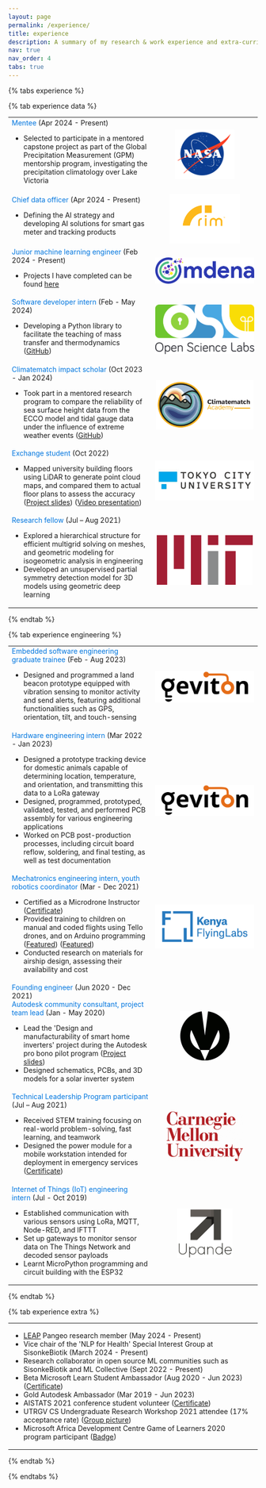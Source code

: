 ```yaml
---
layout: page
permalink: /experience/
title: experience
description: A summary of my research & work experience and extra-curricular involvements.
nav: true
nav_order: 4
tabs: true
---
```


<style>
/* .styled-company {
    color: #0076df;
} */

/* Define a class for the styled span */
.styled-role {
    color: #0076df;
}

/* Define a class for the styled image */
.styled-img {
    float: center;
    object-fit: contain;
    max-width: 200px;
    height: auto;
    max-height: 100px;
}

/* For mobile phone view */
  @media screen and (max-width: 768px) { 
    .styled-img {
      width: 60px;
      height: auto;
    }
  }
</style>

{% tabs experience %}

{% tab experience data %}
<table>

<!-- <tr>
<td><h3>research experience</h3></td>
</tr> -->

<tr>
<td><span class="styled-role">Mentee</span> (Apr 2024 - Present)
<ul>
  <li>Selected to participate in a mentored capstone project as part of the Global Precipitation Measurement (GPM) mentorship program, investigating the precipitation climatology over Lake Victoria  
  </li>
</ul></td>
<td style="text-align: center"><img class="styled-img" src="/assets/img/experience_preview/NASA.png" /></td>
</tr>

<tr>
<td><span class="styled-role">Chief data officer</span> (Apr 2024 - Present)
<ul><li>Defining the AI strategy and developing AI solutions for smart gas meter and tracking products</li></ul>
</td>
<td style="text-align: center"><img class="styled-img" src="/assets/img/experience_preview/Rim.png" /></td>
</tr>

<tr>
<td><span class="styled-role">Junior machine learning engineer</span> (Feb 2024 - Present)
<ul>
  <li>Projects I have completed can be found <a href="https://collaborator.omdena.com/collaborator-profile/70696/">here</a></li>      
</ul>
</td>
<td style="text-align: center"><img class="styled-img" src="/assets/img/experience_preview/Omdena.png" /></td>
</tr>

<tr>
<td><span class="styled-role">Software developer intern</span> (Feb - May 2024)
<ul>
  <li>Developing a Python library to facilitate the teaching of mass transfer and thermodynamics 
  (<a href="https://github.com/osl-pocs/fqlearn">GitHub</a>)</li>
</ul></td>
<td style="text-align: center"><img class="styled-img" src="/assets/img/experience_preview/OSL.png" /></td>
</tr>

<tr>
<td><span class="styled-role">Climatematch impact scholar</span> (Oct 2023 - Jan 2024)
<ul>
  <li>Took part in a mentored research program to compare the reliability of sea surface height data from the ECCO model and tidal gauge data under the influence of extreme weather events
  (<a href="https://github.com/FranckPrts/CMA_2023_Project">GitHub</a>)</li>
</ul></td>
<td style="text-align: center"><img class="styled-img" src="/assets/img/experience_preview/CMA.png" /></td>
</tr>

<tr>
<td><span class="styled-role">Exchange student</span> (Oct 2022)
<ul>
  <li>Mapped university building floors using LiDAR to generate point cloud maps, and compared them to actual floor plans to assess the accuracy
  (<a href="https://docs.google.com/presentation/u/0/d/16vXem3u9ALhnsKBx8YZVZleu-DBJgQBa4F-c1GQZbn0/edit">Project slides</a>) 
  (<a href="https://youtu.be/CqNXNicfxcQ">Video presentation</a>)</li>
</ul></td>
<td style="text-align: center"><img class="styled-img" src="/assets/img/experience_preview/TCU.jpg" /></td>
</tr>

<tr>
<td><span class="styled-role">Research fellow</span> (Jul – Aug 2021)
<ul>
  <li>Explored a hierarchical structure for efficient multigrid solving on meshes, and geometric modeling for isogeometric analysis in engineering</li>
  <li>Developed an unsupervised partial symmetry detection model for 3D models using geometric deep learning</li>
</ul></td>
<td style="text-align: center"><img class="styled-img" src="/assets/img/experience_preview/MIT.png" /></td>
</tr>

</table>
{% endtab %}

{% tab experience engineering %}
<table>

<!-- <tr>
<td><h3>work experience</h3></td>
</tr> -->

<tr>
<td><span class="styled-role">Embedded software engineering graduate trainee</span> (Feb - Aug 2023)
<ul><li>Designed and programmed a land beacon prototype equipped with vibration sensing to monitor activity and send alerts, featuring additional functionalities such as GPS, orientation, tilt, and touch-sensing</li></ul>
</td>
<td style="text-align: center"><img class="styled-img" src="/assets/img/experience_preview/Geviton.png" /></td>
</tr>

<tr>
<td><span class="styled-role">Hardware engineering intern</span> (Mar 2022 - Jan 2023)
<ul>
  <li>Designed a prototype tracking device for domestic animals capable of determining location, temperature, and orientation, and transmitting this data to a LoRa gateway</li>
  <li>Designed, programmed, prototyped, validated, tested, and performed PCB assembly for various engineering applications</li>
  <li>Worked on PCB post-production processes, including circuit board reflow, soldering, and final testing, as well as test documentation</li>
</ul></td>
<td style="text-align: center"><img class="styled-img" src="/assets/img/experience_preview/Geviton.png" /></td>
</tr>

<tr>
<td><span class="styled-role">Mechatronics engineering intern, youth robotics coordinator</span> (Mar - Dec 2021)
<ul>
  <li>Certified as a Microdrone Instructor
  (<a href="https://drive.google.com/file/d/1BuKy3S77jTEzzIMgzc49ReXYDCnpv5iL/view">Certificate</a>)</li>
  <li>Provided training to children on manual and coded flights using Tello drones, and on Arduino programming
  (<a href="https://blog.werobotics.org/2022/03/08/fly-for-the-future-project-takes-flight-in-senegal-kenya/">Featured</a>)
  (<a href="https://flyinglabs.org/portfolio/10th-edition-coding-summer-school-with-arduino/">Featured</a>)</li>
  <li>Conducted research on materials for airship design, assessing their availability and cost</li>
</ul>
</td>
<td style="text-align: center"><img class="styled-img" src="/assets/img/experience_preview/Kenya Flying Labs.png" /></td>
</tr>

<tr>
<td><span class="styled-role">Founding engineer</span> (Jun 2020 - Dec 2021)<br>
<span class="styled-role">Autodesk community consultant, project team lead</span> (Jan - May 2020)
<ul>
  <li>Lead the 'Design and manufacturability of smart home inverters' project during the Autodesk pro bono pilot program
  (<a href="https://docs.google.com/presentation/d/1KrTVAxAbcux1UlYf01tTnq29lDOVFfjCGHu3sFKktZw/edit?usp=sharing">Project slides</a>)</li>
  <li>Designed schematics, PCBs, and 3D models for a solar inverter system</li>
</ul>
</td>
<td style="text-align: center"><img class="styled-img" src="/assets/img/experience_preview/Moon Innovations.jpeg" /></td>
</tr>

<tr>
<td><span class="styled-role">Technical Leadership Program participant</span> (Jul – Aug 2021)
<ul>
  <li>Received STEM training focusing on real-world problem-solving, fast learning, and teamwork</li>
  <li>Designed the power module for a mobile workstation intended for deployment in emergency services
  (<a href="https://drive.google.com/file/d/1s-xkaC8kYttWQbf2LQoSUB-a9emcN8g9/view?usp=sharing">Certificate</a>)</li>
</ul></td>
<td style="text-align: center"><img class="styled-img" src="/assets/img/experience_preview/CMU.jpg" /></td>
</tr>

<tr>
<td><span class="styled-role">Internet of Things (IoT) engineering intern</span> (Jul - Oct 2019)
<ul>
  <li>Established communication with various sensors using LoRa, MQTT, Node-RED, and IFTTT</li> 
  <li>Set up gateways to monitor sensor data on The Things Network and decoded sensor payloads</li> 
  <li>Learnt MicroPython programming and circuit building with the ESP32</li>
</ul>
</td>
<td style="text-align: center"><img class="styled-img" src="/assets/img/experience_preview/Upande.png" /></td>
</tr>

</table>
{% endtab %}

{% tab experience extra %}
<table>

<!-- <tr>
<td><h3>extra-curricular</h3></td>
</tr> -->

<tr><td>
<ul>
  <li><a href="https://leap.columbia.edu/">LEAP</a> Pangeo research member (May 2024 - Present)</li>
  <li>Vice chair of the 'NLP for Health' Special Interest Group at SisonkeBiotik (March 2024 - Present)</li>
  <li>Research collaborator in open source ML communities such as SisonkeBiotik and ML Collective (Sept 2022 - Present)</li>
  <li>Beta Microsoft Learn Student Ambassador (Aug 2020 - Jun 2023)
  (<a href="https://drive.google.com/file/d/1QSyQXBWv1iFGJ0uvXuzA6zY4rbsDK6Et/view?usp=sharing">Certificate</a>)</li>
  <li>Gold Autodesk Ambassador (Mar 2019 - Jun 2023)</li>
  <li>AISTATS 2021 conference student volunteer
  (<a href="https://drive.google.com/file/d/10Ut2KDH0laJC3EkxXaBa3rAbc0hXSWGK/view?usp=sharing">Certificate</a>)</li>
  <li>UTRGV CS Undergraduate Research Workshop 2021 attendee (17% acceptance rate)
  (<a href="https://workshoputrgv.github.io/group_pics/workshop.pdf">Group picture</a>)</li>
  <li>Microsoft Africa Development Centre Game of Learners 2020 program participant
  (<a href="https://www.credly.com/badges/362e721e-4b9a-41a8-adc2-2272dfedb5d4">Badge</a>)</li>
</ul>
</td></tr>

</table>
{% endtab %}

{% endtabs %}
